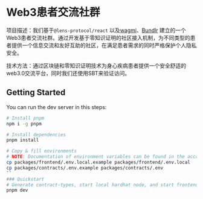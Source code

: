 
# Web3患者交流社群
项目描述：我们基于`@lens-protocol/react` 以及[wagmi](https://wagmi.sh/)、[Bundlr](https://github.com/Bundlr-Network) 建立的一个Web3患者交流社群。通过开发基于零知识证明的社区接入机制，为不同类型的患者提供一个信息交流和友好互助的社区，在满足患者需求的同时严格保护个人隐私安全。

技术方法：通过区块链和零知识证明技术为身心疾病患者提供一个安全舒适的web3.0交流平台，同时我们还使用SBT来验证访问。

## Getting Started

You can run the dev server in this steps:

```bash
# Install pnpm
npm i -g pnpm

# Install dependencies
pnpm install

# Copy & fill environments
# NOTE: Documentation of environment variables can be found in the according `.example` files
cp packages/frontend/.env.local.example packages/frontend/.env.local
cp packages/contracts/.env.example packages/contracts/.env
``
### Quickstart
# Generate contract-types, start local hardhat node, and start frontend with turborepo
pnpm dev

